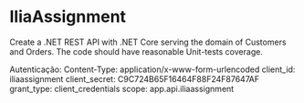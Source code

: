 # IliaAssignment
Create a .NET REST API with .NET Core serving the domain of Customers and Orders. The code should have reasonable Unit-tests coverage.

Autenticação:
Content-Type: application/x-www-form-urlencoded
client_id: iliaassignment
client_secret: C9C724B65F16464F88F24F87647AF
grant_type: client_credentials
scope: app.api.iliaassignment
